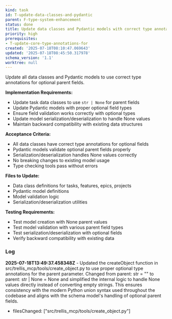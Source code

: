 ```yaml
---
kind: task
id: T-update-data-classes-and-pydantic
parent: F-type-system-enhancement
status: done
title: Update data classes and Pydantic models with correct type annotations
priority: high
prerequisites:
- T-update-core-type-annotations-for
created: '2025-07-18T08:10:47.069643'
updated: '2025-07-18T08:45:50.317978'
schema_version: '1.1'
worktree: null
---
```

Update all data classes and Pydantic models to use correct type annotations for optional parent fields.

**Implementation Requirements:**
- Update task data classes to use `str | None` for parent fields
- Update Pydantic models with proper optional field types
- Ensure field validation works correctly with optional types
- Update model serialization/deserialization to handle None values
- Maintain backward compatibility with existing data structures

**Acceptance Criteria:**
- All data classes have correct type annotations for optional fields
- Pydantic models validate optional parent fields properly
- Serialization/deserialization handles None values correctly
- No breaking changes to existing model usage
- Type checking tools pass without errors

**Files to Update:**
- Data class definitions for tasks, features, epics, projects
- Pydantic model definitions
- Model validation logic
- Serialization/deserialization utilities

**Testing Requirements:**
- Test model creation with None parent values
- Test model validation with various parent field types
- Test serialization/deserialization with optional fields
- Verify backward compatibility with existing data

### Log


**2025-07-18T13:49:37.458348Z** - Updated the createObject function in src/trellis_mcp/tools/create_object.py to use proper optional type annotations for the parent parameter. Changed from parent: str = "" to parent: str | None = None and simplified the internal logic to handle None values directly instead of converting empty strings. This ensures consistency with the modern Python union syntax used throughout the codebase and aligns with the schema model's handling of optional parent fields.
- filesChanged: ["src/trellis_mcp/tools/create_object.py"]
